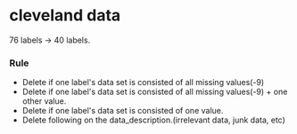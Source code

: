 # cleveland data

76 labels -> 40 labels.

### Rule
- Delete if one label's data set is consisted of all missing values(-9)
- Delete if one label's data set is consisted of all missing values(-9) + one other value.
- Delete if one label's data set is consisted of one value.
- Delete following on the data_description.(irrelevant data, junk data, etc)
